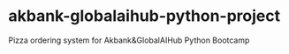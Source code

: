 # akbank-globalaihub-python-project
Pizza ordering system for Akbank&amp;GlobalAIHub Python Bootcamp
